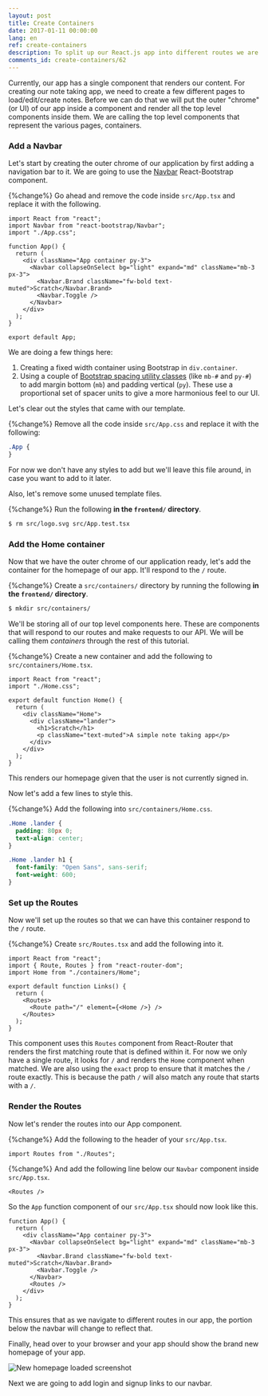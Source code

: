 ```yaml
---
layout: post
title: Create Containers
date: 2017-01-11 00:00:00
lang: en
ref: create-containers
description: To split up our React.js app into different routes we are going to structure it using containers in React Router v6. We are also going to add the Navbar React-Bootstrap component to our App container.
comments_id: create-containers/62
---
```


Currently, our app has a single component that renders our content. For creating our note taking app, we need to create a few different pages to load/edit/create notes. Before we can do that we will put the outer "chrome" (or UI) of our app inside a component and render all the top level components inside them. We are calling the top level components that represent the various pages, containers.

### Add a Navbar

Let's start by creating the outer chrome of our application by first adding a navigation bar to it. We are going to use the [Navbar](https://react-bootstrap.github.io/components/navbar/) React-Bootstrap component.

{%change%} Go ahead and remove the code inside `src/App.tsx` and replace it with the following.

```tsx
import React from "react";
import Navbar from "react-bootstrap/Navbar";
import "./App.css";

function App() {
  return (
    <div className="App container py-3">
      <Navbar collapseOnSelect bg="light" expand="md" className="mb-3 px-3">
        <Navbar.Brand className="fw-bold text-muted">Scratch</Navbar.Brand>
        <Navbar.Toggle />
      </Navbar>
    </div>
  );
}

export default App;
```

We are doing a few things here:

1. Creating a fixed width container using Bootstrap in `div.container`.
1. Using a couple of [Bootstrap spacing utility classes](https://getbootstrap.com/docs/4.5/utilities/spacing/) (like `mb-#` and `py-#`) to add margin bottom (`mb`) and padding vertical (`py`). These use a proportional set of spacer units to give a more harmonious feel to our UI.

Let's clear out the styles that came with our template.

{%change%} Remove all the code inside `src/App.css` and replace it with the following:

```css
.App {
}
```

For now we don't have any styles to add but we'll leave this file around, in case you want to add to it later.

Also, let's remove some unused template files.

{%change%} Run the following **in the `frontend/` directory**.

```bash
$ rm src/logo.svg src/App.test.tsx
```

### Add the Home container

Now that we have the outer chrome of our application ready, let's add the container for the homepage of our app. It'll respond to the `/` route.

{%change%} Create a `src/containers/` directory by running the following **in the `frontend/` directory**.

```bash
$ mkdir src/containers/
```

We'll be storing all of our top level components here. These are components that will respond to our routes and make requests to our API. We will be calling them _containers_ through the rest of this tutorial.

{%change%} Create a new container and add the following to `src/containers/Home.tsx`.

```tsx
import React from "react";
import "./Home.css";

export default function Home() {
  return (
    <div className="Home">
      <div className="lander">
        <h1>Scratch</h1>
        <p className="text-muted">A simple note taking app</p>
      </div>
    </div>
  );
}
```

This renders our homepage given that the user is not currently signed in.

Now let's add a few lines to style this.

{%change%} Add the following into `src/containers/Home.css`.

```css
.Home .lander {
  padding: 80px 0;
  text-align: center;
}

.Home .lander h1 {
  font-family: "Open Sans", sans-serif;
  font-weight: 600;
}
```

### Set up the Routes

Now we'll set up the routes so that we can have this container respond to the `/` route.

{%change%} Create `src/Routes.tsx` and add the following into it.

```tsx
import React from "react";
import { Route, Routes } from "react-router-dom";
import Home from "./containers/Home";

export default function Links() {
  return (
    <Routes>
      <Route path="/" element={<Home />} />
    </Routes>
  );
}
```

This component uses this `Routes` component from React-Router that renders the first matching route that is defined within it. For now we only have a single route, it looks for `/` and renders the `Home` component when matched. We are also using the `exact` prop to ensure that it matches the `/` route exactly. This is because the path `/` will also match any route that starts with a `/`.

### Render the Routes

Now let's render the routes into our App component.

{%change%} Add the following to the header of your `src/App.tsx`.

```tsx
import Routes from "./Routes";
```

{%change%} And add the following line below our `Navbar` component inside `src/App.tsx`.

```tsx
<Routes />
```

So the `App` function component of our `src/App.tsx` should now look like this.

```tsx
function App() {
  return (
    <div className="App container py-3">
      <Navbar collapseOnSelect bg="light" expand="md" className="mb-3 px-3">
        <Navbar.Brand className="fw-bold text-muted">Scratch</Navbar.Brand>
        <Navbar.Toggle />
      </Navbar>
      <Routes />
    </div>
  );
}
```

This ensures that as we navigate to different routes in our app, the portion below the navbar will change to reflect that.

Finally, head over to your browser and your app should show the brand new homepage of your app.

![New homepage loaded screenshot](/assets/new-homepage-loaded.png)

Next we are going to add login and signup links to our navbar.
